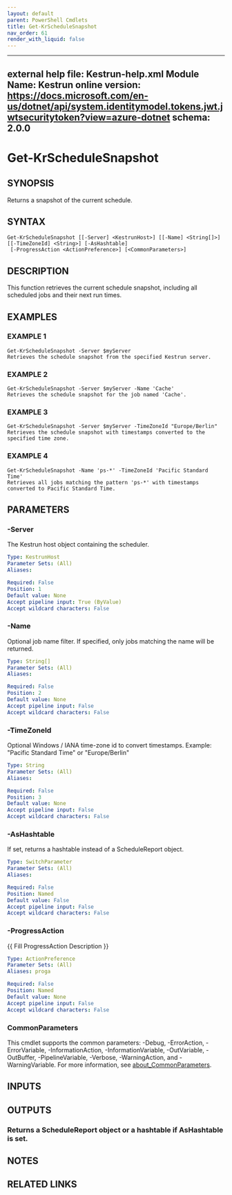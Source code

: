 ```yaml
---
layout: default
parent: PowerShell Cmdlets
title: Get-KrScheduleSnapshot
nav_order: 61
render_with_liquid: false
---
```

---
external help file: Kestrun-help.xml
Module Name: Kestrun
online version: https://docs.microsoft.com/en-us/dotnet/api/system.identitymodel.tokens.jwt.jwtsecuritytoken?view=azure-dotnet
schema: 2.0.0
---

# Get-KrScheduleSnapshot

## SYNOPSIS
Returns a snapshot of the current schedule.

## SYNTAX

```
Get-KrScheduleSnapshot [[-Server] <KestrunHost>] [[-Name] <String[]>] [[-TimeZoneId] <String>] [-AsHashtable]
 [-ProgressAction <ActionPreference>] [<CommonParameters>]
```

## DESCRIPTION
This function retrieves the current schedule snapshot, including all scheduled jobs and their next run times.

## EXAMPLES

### EXAMPLE 1
```
Get-KrScheduleSnapshot -Server $myServer
Retrieves the schedule snapshot from the specified Kestrun server.
```

### EXAMPLE 2
```
Get-KrScheduleSnapshot -Server $myServer -Name 'Cache'
Retrieves the schedule snapshot for the job named 'Cache'.
```

### EXAMPLE 3
```
Get-KrScheduleSnapshot -Server $myServer -TimeZoneId "Europe/Berlin"
Retrieves the schedule snapshot with timestamps converted to the specified time zone.
```

### EXAMPLE 4
```
Get-KrScheduleSnapshot -Name 'ps-*' -TimeZoneId 'Pacific Standard Time'
Retrieves all jobs matching the pattern 'ps-*' with timestamps converted to Pacific Standard Time.
```

## PARAMETERS

### -Server
The Kestrun host object containing the scheduler.

```yaml
Type: KestrunHost
Parameter Sets: (All)
Aliases:

Required: False
Position: 1
Default value: None
Accept pipeline input: True (ByValue)
Accept wildcard characters: False
```

### -Name
Optional job name filter.
If specified, only jobs matching the name will be returned.

```yaml
Type: String[]
Parameter Sets: (All)
Aliases:

Required: False
Position: 2
Default value: None
Accept pipeline input: False
Accept wildcard characters: False
```

### -TimeZoneId
Optional Windows / IANA time-zone id to convert timestamps.
Example: "Pacific Standard Time"  or  "Europe/Berlin"

```yaml
Type: String
Parameter Sets: (All)
Aliases:

Required: False
Position: 3
Default value: None
Accept pipeline input: False
Accept wildcard characters: False
```

### -AsHashtable
If set, returns a hashtable instead of a ScheduleReport object.

```yaml
Type: SwitchParameter
Parameter Sets: (All)
Aliases:

Required: False
Position: Named
Default value: False
Accept pipeline input: False
Accept wildcard characters: False
```

### -ProgressAction
{{ Fill ProgressAction Description }}

```yaml
Type: ActionPreference
Parameter Sets: (All)
Aliases: proga

Required: False
Position: Named
Default value: None
Accept pipeline input: False
Accept wildcard characters: False
```

### CommonParameters
This cmdlet supports the common parameters: -Debug, -ErrorAction, -ErrorVariable, -InformationAction, -InformationVariable, -OutVariable, -OutBuffer, -PipelineVariable, -Verbose, -WarningAction, and -WarningVariable. For more information, see [about_CommonParameters](http://go.microsoft.com/fwlink/?LinkID=113216).

## INPUTS

## OUTPUTS

### Returns a ScheduleReport object or a hashtable if AsHashtable is set.
## NOTES

## RELATED LINKS
